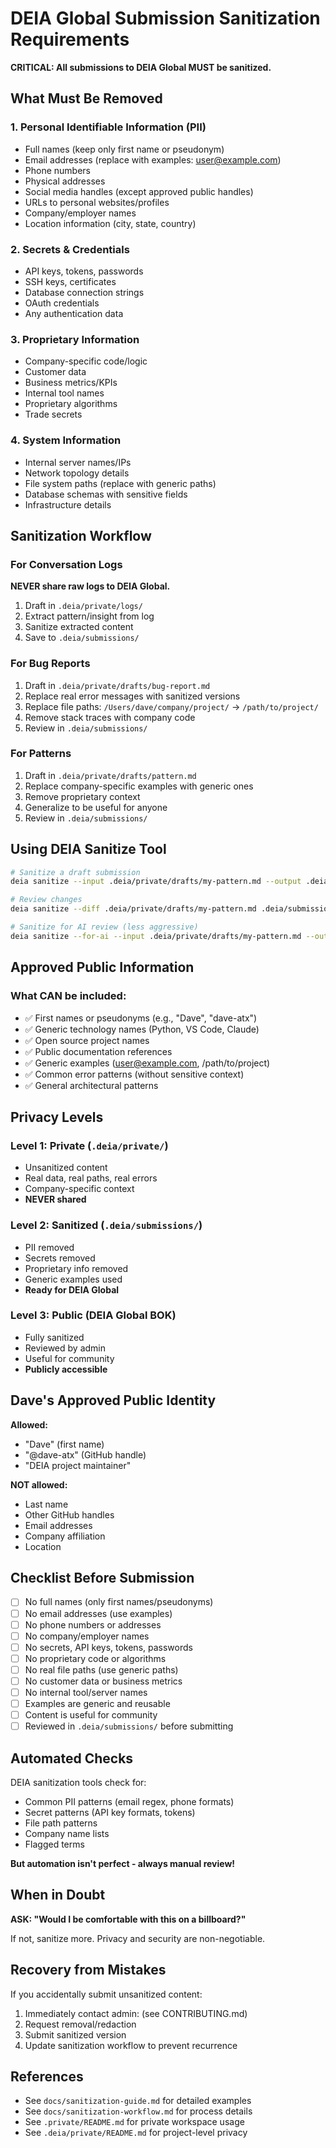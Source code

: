# DEIA Global Submission Sanitization Requirements

**CRITICAL: All submissions to DEIA Global MUST be sanitized.**

## What Must Be Removed

### 1. Personal Identifiable Information (PII)
- Full names (keep only first name or pseudonym)
- Email addresses (replace with examples: user@example.com)
- Phone numbers
- Physical addresses
- Social media handles (except approved public handles)
- URLs to personal websites/profiles
- Company/employer names
- Location information (city, state, country)

### 2. Secrets & Credentials
- API keys, tokens, passwords
- SSH keys, certificates
- Database connection strings
- OAuth credentials
- Any authentication data

### 3. Proprietary Information
- Company-specific code/logic
- Customer data
- Business metrics/KPIs
- Internal tool names
- Proprietary algorithms
- Trade secrets

### 4. System Information
- Internal server names/IPs
- Network topology details
- File system paths (replace with generic paths)
- Database schemas with sensitive fields
- Infrastructure details

## Sanitization Workflow

### For Conversation Logs

**NEVER share raw logs to DEIA Global.**

1. Draft in `.deia/private/logs/`
2. Extract pattern/insight from log
3. Sanitize extracted content
4. Save to `.deia/submissions/`

### For Bug Reports

1. Draft in `.deia/private/drafts/bug-report.md`
2. Replace real error messages with sanitized versions
3. Replace file paths: `/Users/dave/company/project/` → `/path/to/project/`
4. Remove stack traces with company code
5. Review in `.deia/submissions/`

### For Patterns

1. Draft in `.deia/private/drafts/pattern.md`
2. Replace company-specific examples with generic ones
3. Remove proprietary context
4. Generalize to be useful for anyone
5. Review in `.deia/submissions/`

## Using DEIA Sanitize Tool

```bash
# Sanitize a draft submission
deia sanitize --input .deia/private/drafts/my-pattern.md --output .deia/submissions/my-pattern.md

# Review changes
deia sanitize --diff .deia/private/drafts/my-pattern.md .deia/submissions/my-pattern.md

# Sanitize for AI review (less aggressive)
deia sanitize --for-ai --input .deia/private/drafts/my-pattern.md --output .deia/submissions/my-pattern.md
```

## Approved Public Information

### What CAN be included:
- ✅ First names or pseudonyms (e.g., "Dave", "dave-atx")
- ✅ Generic technology names (Python, VS Code, Claude)
- ✅ Open source project names
- ✅ Public documentation references
- ✅ Generic examples (user@example.com, /path/to/project)
- ✅ Common error patterns (without sensitive context)
- ✅ General architectural patterns

## Privacy Levels

### Level 1: Private (`.deia/private/`)
- Unsanitized content
- Real data, real paths, real errors
- Company-specific context
- **NEVER shared**

### Level 2: Sanitized (`.deia/submissions/`)
- PII removed
- Secrets removed
- Proprietary info removed
- Generic examples used
- **Ready for DEIA Global**

### Level 3: Public (DEIA Global BOK)
- Fully sanitized
- Reviewed by admin
- Useful for community
- **Publicly accessible**

## Dave's Approved Public Identity

**Allowed:**
- "Dave" (first name)
- "@dave-atx" (GitHub handle)
- "DEIA project maintainer"

**NOT allowed:**
- Last name
- Other GitHub handles
- Email addresses
- Company affiliation
- Location

## Checklist Before Submission

- [ ] No full names (only first names/pseudonyms)
- [ ] No email addresses (use examples)
- [ ] No phone numbers or addresses
- [ ] No company/employer names
- [ ] No secrets, API keys, tokens, passwords
- [ ] No proprietary code or algorithms
- [ ] No real file paths (use generic paths)
- [ ] No customer data or business metrics
- [ ] No internal tool/server names
- [ ] Examples are generic and reusable
- [ ] Content is useful for community
- [ ] Reviewed in `.deia/submissions/` before submitting

## Automated Checks

DEIA sanitization tools check for:
- Common PII patterns (email regex, phone formats)
- Secret patterns (API key formats, tokens)
- File path patterns
- Company name lists
- Flagged terms

**But automation isn't perfect - always manual review!**

## When in Doubt

**ASK: "Would I be comfortable with this on a billboard?"**

If not, sanitize more. Privacy and security are non-negotiable.

## Recovery from Mistakes

If you accidentally submit unsanitized content:

1. Immediately contact admin: (see CONTRIBUTING.md)
2. Request removal/redaction
3. Submit sanitized version
4. Update sanitization workflow to prevent recurrence

## References

- See `docs/sanitization-guide.md` for detailed examples
- See `docs/sanitization-workflow.md` for process details
- See `.private/README.md` for private workspace usage
- See `.deia/private/README.md` for project-level privacy
